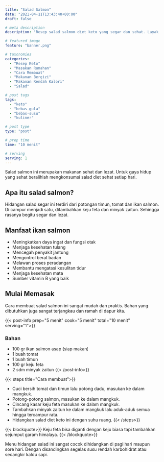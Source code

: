 ```yaml
---
title: "Salad Salmon"
date: "2021-04-11T13:43:40+00:00"
draft: false

# meta description
description: "Resep salad salmon diet keto yang segar dan sehat. Layak dijadikan menu hidangan sehari-hari."

# featured image
feature: "banner.png"

# taxonomies
categories:
  - "Resep Keto"
  - "Masakan Rumahan"
  - "Cara Membuat"
  - "Makanan Bergizi"
  - "Makanan Rendah Kalori"
  - "Salad"

# post tags
tags:
  - "keto"
  - "bebas-gula"
  - "bebas-susu"
  - "kuliner"

# post type
type: "post"

# prep time
time: "10 menit"

# serving
serving: 1
---
```

Salad salmon ini merupakan makanan sehat dan lezat. Untuk gaya hidup yang sehat beralihlah mengkonsumsi salad diet sehat setiap hari.

## Apa itu salad salmon?

Hidangan salad segar ini terdiri dari potongan timun, tomat dan ikan salmon. Di campur menjadi satu, ditambahkan keju feta dan minyak zaitun. Sehingga rasanya begitu segar dan lezat.

## Manfaat ikan salmon

- Meningkatkan daya ingat dan fungsi otak
- Menjaga kesehatan tulang
- Mencegah penyakit jantung
- Mengontrol berat badan
- Melawan proses peradangan
- Membantu mengatasi kesulitan tidur
- Menjaga kesehatan mata
- Sumber vitamin B yang baik

## Mulai Memasak

Cara membuat salad salmon ini sangat mudah dan praktis. Bahan yang dibutuhkan juga sangat terjangkau dan ramah di dapur kita.

{{< post-info prep="5 menit" cook="5 menit" total="10 menit" serving="1">}}

### Bahan

- 100 gr ikan salmon asap (siap makan)
- 1 buah tomat
- 1 buah timun
- 100 gr keju feta
- 2 sdm minyak zaitun
{{< /post-info>}}

{{< steps title="Cara membuat">}}
- Cuci bersih tomat dan timun lalu potong dadu, masukan ke dalam mangkuk.
- Potong-potong salmon, masukan ke dalam mangkuk.
- Cincang kasar keju feta masukan ke dalam mangkuk.
- Tambahkan minyak zaitun ke dalam mangkuk lalu aduk-aduk semua hingga tercampur rata.
- Hidangkan salad diet keto ini dengan suhu ruang.
{{< /steps>}}

{{< blockquote>}}
Keju feta bisa diganti dengan keju biasa tapi tambahkan sejumput garam himalaya.
{{< /blockquote>}}

Menu hidangan salad ini sangat cocok dihidangkan di pagi hari maupun sore hari. Dengan disandingkan segelas susu rendah karbohidrat atau secangkir kaldu sapi.


